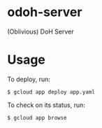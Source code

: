 # odoh-server
(Oblivious) DoH Server

# Usage

To deploy, run:

~~~
$ gcloud app deploy app.yaml
~~~

To check on its status, run:

~~~
$ gcloud app browse
~~~
